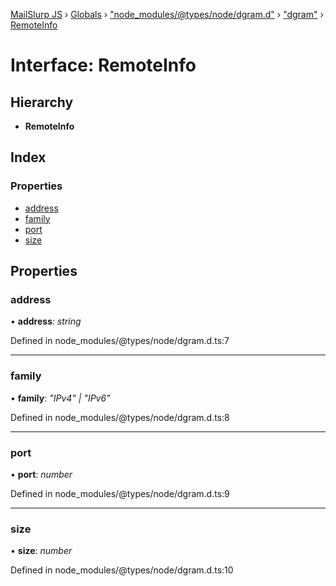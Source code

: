 [MailSlurp JS](../README.md) › [Globals](../globals.md) › ["node_modules/@types/node/dgram.d"](../modules/_node_modules__types_node_dgram_d_.md) › ["dgram"](../modules/_node_modules__types_node_dgram_d_._dgram_.md) › [RemoteInfo](_node_modules__types_node_dgram_d_._dgram_.remoteinfo.md)

# Interface: RemoteInfo

## Hierarchy

* **RemoteInfo**

## Index

### Properties

* [address](_node_modules__types_node_dgram_d_._dgram_.remoteinfo.md#address)
* [family](_node_modules__types_node_dgram_d_._dgram_.remoteinfo.md#family)
* [port](_node_modules__types_node_dgram_d_._dgram_.remoteinfo.md#port)
* [size](_node_modules__types_node_dgram_d_._dgram_.remoteinfo.md#size)

## Properties

###  address

• **address**: *string*

Defined in node_modules/@types/node/dgram.d.ts:7

___

###  family

• **family**: *"IPv4" | "IPv6"*

Defined in node_modules/@types/node/dgram.d.ts:8

___

###  port

• **port**: *number*

Defined in node_modules/@types/node/dgram.d.ts:9

___

###  size

• **size**: *number*

Defined in node_modules/@types/node/dgram.d.ts:10
